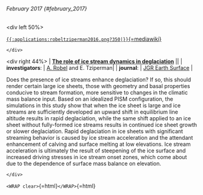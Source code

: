 ###### February 2017 {#february_2017}

\<div left 50%\>

[`{{:applications:robeltziperman2016.png?350|}}`{=mediawiki}](http://onlinelibrary.wiley.com/doi/10.1002/2016JF003937/abstract)

```{=html}
</div>
```
\<div right 44%\> \| **[The role of ice stream dynamics in
deglaciation](http://onlinelibrary.wiley.com/doi/10.1002/2016JF003937/abstract)**
\|\| \| **investigators**: \| [A.
Robel](http://www.seismolab.caltech.edu/robel_a.html) and E.
Tziperman\| \| **journal**: \| [JGR Earth
Surface](http://agupubs.onlinelibrary.wiley.com/hub/jgr/journal/10.1002/(ISSN)2169-9011/)
\|

Does the presence of ice streams enhance deglaciation? If so, this
should render certain large ice sheets, those with geometry and basal
properties conducive to stream formation, more sensitive to changes in
the climatic mass balance input. Based on an idealized PISM
configuration, the simulations in this study show that when the ice
sheet is large and ice streams are sufficiently developed an upward
shift in equilibrium line altitude results in rapid deglaciation, while
the same shift applied to an ice sheet without fully-formed ice streams
results in continued ice sheet growth or slower deglaciation. Rapid
deglaciation in ice sheets with significant streaming behavior is caused
by ice stream acceleration and the attendant enhancement of calving and
surface melting at low elevations. Ice stream acceleration is ultimately
the result of steepening of the ice surface and increased driving
stresses in ice stream onset zones, which come about due to the
dependence of surface mass balance on elevation.

```{=html}
</div>
```
`<WRAP clear>`{=html}`</WRAP>`{=html}
